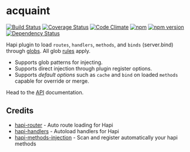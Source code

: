 # acquaint
[![Build Status](https://travis-ci.org/genediazjr/acquaint.svg?branch=master)](https://travis-ci.org/genediazjr/acquaint)
[![Coverage Status](https://coveralls.io/repos/github/genediazjr/acquaint/badge.svg?branch=master)](https://coveralls.io/github/genediazjr/acquaint?branch=master)
[![Code Climate](https://codeclimate.com/github/genediazjr/acquaint/badges/gpa.svg)](https://codeclimate.com/github/genediazjr/acquaint)
[![npm](https://img.shields.io/npm/dt/acquaint.svg?maxAge=2592000)](https://www.npmjs.com/acquaint)
[![npm version](https://badge.fury.io/js/acquaint.svg)](https://www.npmjs.com/acquaint)
[![Dependency Status](https://david-dm.org/genediazjr/acquaint.svg)](https://david-dm.org/genediazjr/acquaint)

Hapi plugin to load `routes`, `handlers`, `methods`, and `binds` (server.bind) through [globs](https://github.com/isaacs/node-glob).
All glob [rules](https://github.com/isaacs/node-glob/blob/master/README.md) apply.

* Supports glob patterns for injecting.
* Supports direct injection through plugin register options.
* Supports *default options* such as `cache` and `bind` on loaded `methods` capable for override or merge.

Head to the [API](API.md) documentation.

## Credits
* [hapi-router](https://github.com/bsiddiqui/hapi-router) - Auto route loading for Hapi
* [hapi-handlers](https://github.com/ar4mirez/hapi-handlers) - Autoload handlers for Hapi
* [hapi-methods-injection](https://github.com/amgohan/hapi-methods-injection) - Scan and register automatically your hapi methods
